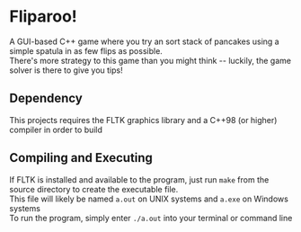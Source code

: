 # Fliparoo!
A GUI-based C++ game where you try an sort stack of pancakes using a simple spatula in as few flips as possible.\
There's more strategy to this game than you might think -- luckily, the game solver is there to give you tips!

## Dependency
This projects requires the FLTK graphics library and a C++98 (or higher) compiler in order to build

## Compiling and Executing
If FLTK is installed and available to the program, just run `make` from the source directory to create the executable file.\
This file will likely be named `a.out` on UNIX systems and `a.exe` on Windows systems\
To run the program, simply enter `./a.out` into your terminal or command line

